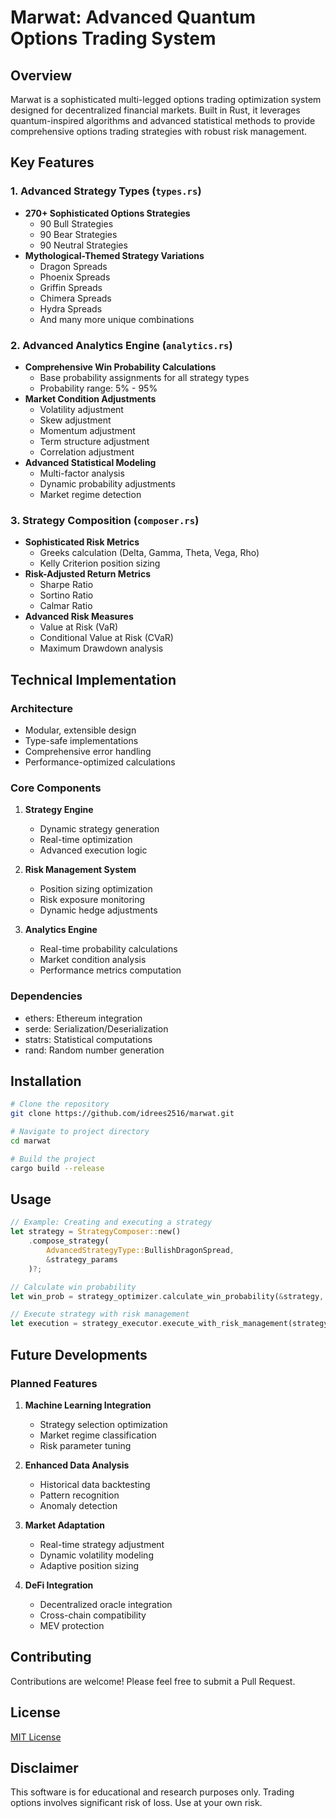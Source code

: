 # Marwat: Advanced Quantum Options Trading System

## Overview
Marwat is a sophisticated multi-legged options trading optimization system designed for decentralized financial markets. Built in Rust, it leverages quantum-inspired algorithms and advanced statistical methods to provide comprehensive options trading strategies with robust risk management.

## Key Features

### 1. Advanced Strategy Types (`types.rs`)
- **270+ Sophisticated Options Strategies**
  - 90 Bull Strategies
  - 90 Bear Strategies
  - 90 Neutral Strategies
- **Mythological-Themed Strategy Variations**
  - Dragon Spreads
  - Phoenix Spreads
  - Griffin Spreads
  - Chimera Spreads
  - Hydra Spreads
  - And many more unique combinations

### 2. Advanced Analytics Engine (`analytics.rs`)
- **Comprehensive Win Probability Calculations**
  - Base probability assignments for all strategy types
  - Probability range: 5% - 95%
- **Market Condition Adjustments**
  - Volatility adjustment
  - Skew adjustment
  - Momentum adjustment
  - Term structure adjustment
  - Correlation adjustment
- **Advanced Statistical Modeling**
  - Multi-factor analysis
  - Dynamic probability adjustments
  - Market regime detection

### 3. Strategy Composition (`composer.rs`)
- **Sophisticated Risk Metrics**
  - Greeks calculation (Delta, Gamma, Theta, Vega, Rho)
  - Kelly Criterion position sizing
- **Risk-Adjusted Return Metrics**
  - Sharpe Ratio
  - Sortino Ratio
  - Calmar Ratio
- **Advanced Risk Measures**
  - Value at Risk (VaR)
  - Conditional Value at Risk (CVaR)
  - Maximum Drawdown analysis

## Technical Implementation

### Architecture
- Modular, extensible design
- Type-safe implementations
- Comprehensive error handling
- Performance-optimized calculations

### Core Components
1. **Strategy Engine**
   - Dynamic strategy generation
   - Real-time optimization
   - Advanced execution logic

2. **Risk Management System**
   - Position sizing optimization
   - Risk exposure monitoring
   - Dynamic hedge adjustments

3. **Analytics Engine**
   - Real-time probability calculations
   - Market condition analysis
   - Performance metrics computation

### Dependencies
- ethers: Ethereum integration
- serde: Serialization/Deserialization
- statrs: Statistical computations
- rand: Random number generation

## Installation

```bash
# Clone the repository
git clone https://github.com/idrees2516/marwat.git

# Navigate to project directory
cd marwat

# Build the project
cargo build --release
```

## Usage

```rust
// Example: Creating and executing a strategy
let strategy = StrategyComposer::new()
    .compose_strategy(
        AdvancedStrategyType::BullishDragonSpread,
        &strategy_params
    )?;

// Calculate win probability
let win_prob = strategy_optimizer.calculate_win_probability(&strategy, &market_data)?;

// Execute strategy with risk management
let execution = strategy_executor.execute_with_risk_management(strategy, position_size)?;
```

## Future Developments

### Planned Features
1. **Machine Learning Integration**
   - Strategy selection optimization
   - Market regime classification
   - Risk parameter tuning

2. **Enhanced Data Analysis**
   - Historical data backtesting
   - Pattern recognition
   - Anomaly detection

3. **Market Adaptation**
   - Real-time strategy adjustment
   - Dynamic volatility modeling
   - Adaptive position sizing

4. **DeFi Integration**
   - Decentralized oracle integration
   - Cross-chain compatibility
   - MEV protection

## Contributing
Contributions are welcome! Please feel free to submit a Pull Request.

## License
[MIT License](LICENSE)

## Disclaimer
This software is for educational and research purposes only. Trading options involves significant risk of loss. Use at your own risk.